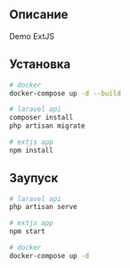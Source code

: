 ## Описание

Demo ExtJS

## Установка
```bash
# docker 
docker-compose up -d --build

# laravel api
composer install
php artisan migrate

# extjs app
npm install
```
## Заупуск
```bash
# laravel api
php artisan serve

# extjs app
npm start

# docker 
docker-compose up -d
```
